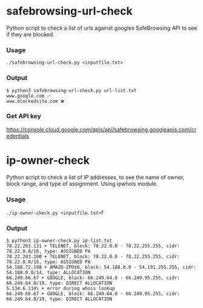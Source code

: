 # safebrowsing-url-check
Python script to check a list of urls against googles SafeBrowsing API to see if they are blocked.

### Usage
`./safebrowsing-url-check.py <inputfile.txt>`

### Output
```
$ python3 safebrowsing-url-check.py url-list.txt
www.google.com ✅
www.blockedsite.com ❌
```

### Get API key
https://console.cloud.google.com/apis/api/safebrowsing.googleapis.com/credentials


# ip-owner-check
Python script to check a list of IP addresses, to see the name of owner, block range, and type of assignment.
Using ipwhois module.

### Usage
`./ip-owner-check.py <inputfile.txt>`f

### Output
```
$ python3 ip-owner-check.py ip-list.txt
78.22.203.131 ➤ TELENET, block: 78.22.0.0 - 78.22.255.255, cidr: 78.22.0.0/16, type: ASSIGNED PA
78.22.203.100 ➤ TELENET, block: 78.22.0.0 - 78.22.255.255, cidr: 78.22.0.0/16, type: ASSIGNED PA
54.188.72.198 ➤ AMAZO-ZPDX8, block: 54.188.0.0 - 54.191.255.255, cidr: 54.188.0.0/14, type: ALLOCATION
66.249.66.67 ➤ GOOGLE, block: 66.249.64.0 - 66.249.95.255, cidr: 66.249.64.0/19, type: DIRECT ALLOCATION
5.134.6.114\ ➤ error during whois lookup
66.249.66.67 ➤ GOOGLE, block: 66.249.64.0 - 66.249.95.255, cidr: 66.249.64.0/19, type: DIRECT ALLOCATION
```